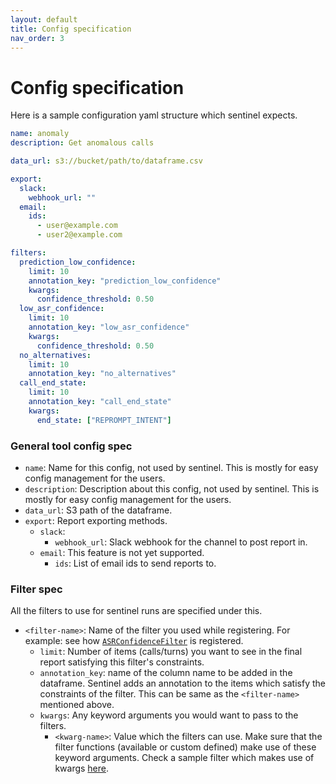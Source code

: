 ```yaml
---
layout: default
title: Config specification
nav_order: 3
---
```


# Config specification

Here is a sample configuration yaml structure which sentinel expects.

```yaml
name: anomaly
description: Get anomalous calls 

data_url: s3://bucket/path/to/dataframe.csv 

export:
  slack:
    webhook_url: ""
  email:
    ids:
      - user@example.com
      - user2@example.com

filters:
  prediction_low_confidence:
    limit: 10
    annotation_key: "prediction_low_confidence"
    kwargs:
      confidence_threshold: 0.50
  low_asr_confidence:
    limit: 10
    annotation_key: "low_asr_confidence"
    kwargs:
      confidence_threshold: 0.50
  no_alternatives:
    limit: 10
    annotation_key: "no_alternatives"
  call_end_state:
    limit: 10
    annotation_key: "call_end_state"
    kwargs:
      end_state: ["REPROMPT_INTENT"]
```

### General tool config spec

- `name`: Name for this config, not used by sentinel. This is mostly for easy
  config management for the users.
- `description`: Description about this config, not used by sentinel. This is
  mostly for easy config management for the users.
- `data_url`: S3 path of the dataframe.
- `export`: Report exporting methods.
  - `slack`:
    - `webhook_url`: Slack webhook for the channel to post report in.
  - `email`: This feature is not yet supported.
    - `ids`: List of email ids to send reports to.

### Filter spec

All the filters to use for sentinel runs are specified under this.

- `<filter-name>`: Name of the filter you used while registering. For example:
  see how [`ASRConfidenceFilter`][asr-confidence] is registered.
  - `limit`: Number of items (calls/turns) you want to see in the final report
    satisfying this filter's constraints.
  - `annotation_key`: name of the column name to be added in the dataframe.
    Sentinel adds an annotation to the items which satisfy the constraints of
    the filter. This can be same as the `<filter-name>` mentioned above.
  - `kwargs`: Any keyword arguments you would want to pass to the filters.
    - `<kwarg-name>`: Value which the filters can use. Make sure that the
      filter functions (available or custom defined) make use of these keyword
      arguments. Check a sample filter which makes use of kwargs [here][asr-confidence].


[asr-confidence]: https://github.com/skit-ai/sentinel/blob/master/sentinel/filters/confidence.p
